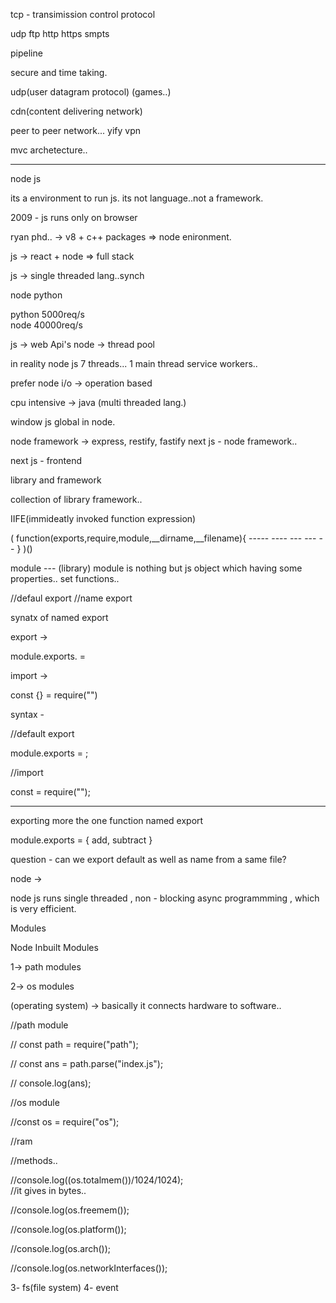 tcp - transimission control protocol

udp 
ftp
http 
https
smpts

pipeline

secure and time taking.


udp(user datagram protocol) (games..)



cdn(content delivering network)


peer to peer network...
yify 
vpn


mvc archetecture..

-----------------------------


node js 

its a environment to run js.
its not language..not a framework.

2009 - js runs only on browser

ryan phd.. -> v8 + c++ packages => node enironment.


js -> react + node => full stack


js -> single threaded lang..synch 

node python

python 5000req/s   
node 40000req/s


js -> web Api's
node -> thread pool

in reality node js 7 threads...
1 main thread service workers..


prefer node
i/o -> operation based


cpu intensive -> java (multi threaded lang.)

window js 
global in node.

node framework ->
express,
restify,
fastify
next js - node framework..

next js - frontend 

library and framework

collection of library framework..


IIFE(immideatly invoked function expression)


(
    function(exports,require,module,__dirname,__filename){
        -----
        ----
        ---
        ---
        --
    }
)()


module --- (library)
module is nothing but js object which having some properties..
set functions..


//defaul export 
//name export 


synatx of named export

export  -> 

module.exports.<functionname>  = <functionname>

import ->

const {<functionname>} = require("<file name>")

syntax -

//default export

module.exports = <fnctionName>;

//import 

const <name> = require("<file name>");


---------------------------------------

exporting more the one function named export 

module.exports = {
    add,
    subtract
}


question - can we export default as well as name from a same file?


node -> 

node js runs single threaded , non - blocking async programmming , which is very 
efficient.

Modules

Node Inbuilt Modules 

1-> path modules

2-> os modules

(operating system) -> basically it connects hardware to software..

//path module


// const path = require("path");

// const ans = path.parse("index.js");

// console.log(ans);


//os module

//const os = require("os");

//ram

//methods..

//console.log((os.totalmem())/1024/1024);  
//it gives in bytes..


//console.log(os.freemem());

//console.log(os.platform());

//console.log(os.arch());

//console.log(os.networkInterfaces());


3- fs(file system)
4- event














